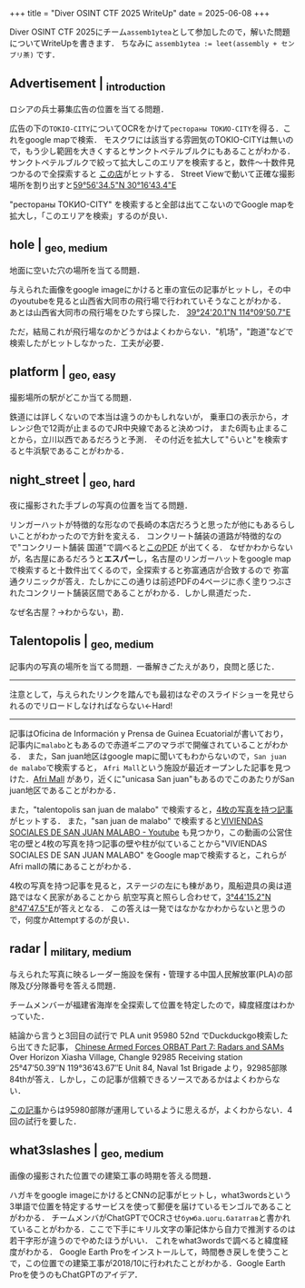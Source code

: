 +++
title = "Diver OSINT CTF 2025 WriteUp"
date = 2025-06-08
+++

Diver OSINT CTF 2025にチーム`assemb1ytea`として参加したので，解いた問題についてWriteUpを書きます．
ちなみに `assemb1ytea := leet(assembly + センブリ茶)` です．

## Advertisement | <sub>introduction</sub>

ロシアの兵士募集広告の位置を当てる問題．

広告の下の`TOKIO-CITY`についてOCRをかけて`рестораны ТОКИО-СIТY`を得る．これをgoogle mapで検索．
モスクワには該当する雰囲気のTOKIO-CITYは無いので，もう少し範囲を大きくするとサンクトペテルブルクにもあることがわかる．
サンクトペテルブルクで絞って拡大しこのエリアを検索すると，数件～十数件見つかるので全探索すると
[この店](https://maps.app.goo.gl/DH5Bv6SnmUGiYeYy6)がヒットする．
Street Viewで動いて正確な撮影場所を割り出すと[59°56'34.5"N 30°16'43.4"E](https://maps.app.goo.gl/LdgKzTYRLFWDCiFm9)

"рестораны ТОКИО-СIТY" を検索すると全部は出てこないのでGoogle mapを拡大し，「このエリアを検索」するのが良い．



## hole | <sub>geo, medium</sub>

地面に空いた穴の場所を当てる問題．

与えられた画像をgoogle imageにかけると車の宣伝の記事がヒットし，その中のyoutubeを見ると山西省大同市の飛行場で行われていそうなことがわかる．
あとは山西省大同市の飛行場をひたすら探した．
[39°24'20.1"N 114°09'50.7"E](https://maps.app.goo.gl/nsJrg2DioVoWtAKaA)

ただ，結局これが飛行場なのかどうかはよくわからない．"机场"，"跑道"などで検索したがヒットしなかった．工夫が必要．


## platform | <sub>geo, easy</sub>

撮影場所の駅がどこか当てる問題．

鉄道には詳しくないので本当は違うのかもしれないが，
乗車口の表示から，オレンジ色で12両が止まるのでJR中央線であると決めつけ，
また6両も止まることから，立川以西であるだろうと予測．
その付近を拡大して"らいと"を検索すると牛浜駅であることがわかる．



## night_street | <sub>geo, hard</sub>

夜に撮影された手ブレの写真の位置を当てる問題．

リンガーハットが特徴的な形なので長崎の本店だろうと思ったが他にもあるらしいことがわかったので方針を変える．
コンクリート舗装の道路が特徴的なので"コンクリート舗装 国道"で調べると[このPDF](https://www.nup.or.jp/nui/user/media/document/investigation/h29/No134.pdf)
が出てくる．
なぜかわからないが，名古屋にあるだろうと**エスパー**し，名古屋のリンガーハットをgoogle mapで検索すると十数件出てくるので，全探索すると弥富通店が合致するので
弥富通クリニックが答え．たしかにこの通りは前述PDFの4ページに赤く塗りつぶされたコンクリート舗装区間であることがわかる．しかし県道だった．

なぜ名古屋？→わからない，勘．



## Talentopolis | <sub>geo, medium</sub>

記事内の写真の場所を当てる問題．一番解きごたえがあり，良問と感じた．

---
注意として，与えられたリンクを踏んでも最初はなぞのスライドショーを見せられるのでリロードしなければならない←Hard!

---

記事はOficina de Información y Prensa de Guinea Ecuatorialが書いており，記事内に`malabo`ともあるので赤道ギニアのマラボで開催されていることがわかる．
また，San juan地区はgoogle mapに聞いてもわからないので，`San juan de malabo`で検索すると，
`Afri Mall`という施設が最近オープンした記事を見つけた．[Afri Mall](https://maps.app.goo.gl/J7fZuK92utJdTTJx9)
があり，近くに"unicasa San juan"もあるのでこのあたりがSan juan地区であることがわかる．

また，"talentopolis san juan de malabo" で検索すると，[4枚の写真を持つ記事](https://ahoraeg.com/cultura/2024/09/10/inicia-el-proyecto-talentopolis-en-el-barrio-san-juan-de-esta-ciudad-capital/)
がヒットする．
また，"san juan de malabo" で検索すると[VIVIENDAS SOCIALES DE SAN JUAN MALABO - Youtube](https://www.youtube.com/watch?v=YVkiYkFndPE)
も見つかり，この動画の公営住宅の壁と4枚の写真を持つ記事の壁や柱が似ていることから"VIVIENDAS SOCIALES DE SAN JUAN MALABO"
をGoogle mapで検索すると，これらがAfri mallの隣にあることがわかる．

4枚の写真を持つ記事を見ると，ステージの左にも棟があり，風船遊具の奥は道路ではなく民家があることから
航空写真と照らし合わせて，[3°44'15.2"N 8°47'47.5"E](https://maps.app.goo.gl/VqL6YUb5U3wVriJz7)が答えとなる．
この答えは一発ではなかなかわからないと思うので，何度かAttemptするのが良い．



## radar | <sub>military, medium</sub>

与えられた写真に映るレーダー施設を保有・管理する中国人民解放軍(PLA)の部隊及び分隊番号を答える問題．

チームメンバーが福建省海岸を全探索して位置を特定したので，緯度経度はわかっていた．

結論から言うと3回目の試行で
PLA unit 95980 52nd でDuckduckgo検索したら出てきた記事，
[Chinese Armed Forces ORBAT Part 7: Radars and SAMs](https://jjamwal.in/yayavar/chinese-armed-forces-orbat-part-7-radars-and-sams/)
Over Horizon    Xiasha Village, Changle    92985    Receiving station    25°47’50.39″N    119°36’43.67″E    Unit 84, Naval 1st Brigade
より，92985部隊 84thが答え．しかし，この記事が信頼できるソースであるかはよくわからない．

[この記事](https://www.globalsecurity.org/wmd/world/china/oth-swr.htm)からは95980部隊が運用しているように思えるが，よくわからない．4回の試行を要した．



## what3slashes | <sub>geo, medium</sub>

画像の撮影された位置での建築工事の時期を答える問題．

ハガキをgoogle imageにかけるとCNNの記事がヒットし，what3wordsという3単語で位置を特定するサービスを使って郵便を届けているモンゴルであることがわかる．
チームメンバがChatGPTでOCRさせ`бумба.цогц.бататгав`と書かれていることがわかる．ここで下手にキリル文字の筆記体から自力で推測するのは若干字形が違うのでやめたほうがいい．
これをwhat3wordsで調べると緯度経度がわかる．
Google Earth Proをインストールして，時間巻き戻しを使うことで，この位置での建築工事が2018/10に行われたことがわかる．Google Earth Proを使うのもChatGPTのアイデア．